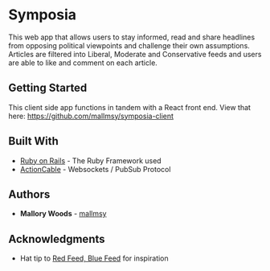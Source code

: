 # Symposia

This web app that allows users to stay informed, read and share headlines from opposing political viewpoints and challenge their own assumptions. Articles are filtered into Liberal, Moderate and Conservative feeds and users are able to like and comment on each article.

## Getting Started

This client side app functions in tandem with a React front end. View that here:
https://github.com/mallmsy/symposia-client

## Built With

* [Ruby on Rails](https://rubyonrails.org/) - The Ruby Framework used
* [ActionCable](https://redux.js.org/) - Websockets / PubSub Protocol

## Authors

* **Mallory Woods** - [mallmsy](https://github.com/mallmsy)

## Acknowledgments

* Hat tip to [Red Feed, Blue Feed](http://graphics.wsj.com/blue-feed-red-feed/) for inspiration
